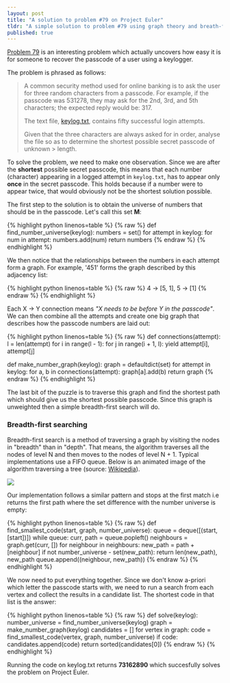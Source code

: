 ```yaml
---
layout: post
title: "A solution to problem #79 on Project Euler"
tldr: "A simple solution to problem #79 using graph theory and breath-first searching."
published: true
---
```


<a href="http://projecteuler.net/problem=79">Problem 79</a> is an interesting problem which actually uncovers how easy it is for someone to recover the passcode of a user using a keylogger.

The problem is phrased as follows:

> A common security method used for online banking is to ask the user for three
> random characters from a passcode. For example, if the passcode was 531278,
> they may ask for the 2nd, 3rd, and 5th characters; the expected reply would be: 317.
>
> The text file, <a href="http://projecteuler.net/project/keylog.txt">keylog.txt</a>, contains fifty successful login attempts.
>
> Given that the three characters are always asked for in order, analyse the
> file so as to determine the shortest possible secret passcode of unknown     > length.

To solve the problem, we need to make one observation. Since we are after the **shortest** possible secret passcode, this means that each number (character) appearing in a logged attempt in `keylog.txt`, has to appear only **once** in the secret passcode. This holds because if a number were to appear twice, that would obviously not be the shortest solution possible.

The first step to the solution is to obtain the universe of numbers that should be in the passcode. Let's call this set **M**:

{% highlight python linenos=table %}
{% raw %}
def find_number_universe(keylog):
    numbers = set()
    for attempt in keylog:
        for num in attempt:
            numbers.add(num)
    return numbers
{% endraw %}
{% endhighlight %}

We then notice that the relationships between the numbers in each attempt form a graph. For example, '451' forms the graph described by this adjacency list:

{% highlight python linenos=table %}
{% raw %}
4 -> [5, 1],
5 -> [1]
{% endraw %}
{% endhighlight %}

Each X -> Y connection means *"X needs to be before Y in the passcode"*. We can then combine all the attempts and create one big graph that describes how the passcode numbers are laid out:

{% highlight python linenos=table %}
{% raw %}
def connections(attempt):
    l = len(attempt)
    for i in range(l - 1):
        for j in range(i + 1, l):
            yield attempt[i], attempt[j]


def make_number_graph(keylog):
    graph = defaultdict(set)
    for attempt in keylog:
        for a, b in connections(attempt):
            graph[a].add(b)
    return graph
{% endraw %}
{% endhighlight %}

The last bit of the puzzle is to traverse this graph and find the shortest path which should give us the shortest possible passcode. Since this graph is unweighted then a simple breadth-first search will do.

### Breadth-first searching

Breadth-first search is a method of traversing a graph by visiting the nodes in "breadth" than in "depth". That means, the algorithm traverses all the nodes of level N and then moves to the nodes of level N + 1. Typical implementations use a FIFO queue. Below is an animated image of the algorithm traversing a tree (source: <a href="http://en.wikipedia.org/wiki/Breadth-first_search">Wikipedia</a>).

<img class="centered" src="http://upload.wikimedia.org/wikipedia/commons/4/46/Animated_BFS.gif"/>

Our implementation follows a similar pattern and stops at the first match i.e returns the first path where the set difference with the number universe is empty:

{% highlight python linenos=table %}
{% raw %}
def find_smallest_code(start, graph, number_universe):
    queue = deque([(start, [start])])
    while queue:
        curr, path = queue.popleft()
        neighbours = graph.get(curr, [])
        for neighbour in neighbours:
            new_path = path + [neighbour]
            if not number_universe - set(new_path):
                return len(new_path), new_path
            queue.append((neighbour, new_path))
{% endraw %}
{% endhighlight %}

We now need to put everything together. Since we don't know a-priori which letter the passcode starts with, we need to run a search from each vertex and collect the results in a candidate list. The shortest code in that list is the answer:

{% highlight python linenos=table %}
{% raw %}
def solve(keylog):
    number_universe = find_number_universe(keylog)
    graph = make_number_graph(keylog)
    candidates = []
    for vertex in graph:
        code = find_smallest_code(vertex, graph, number_universe)
        if code: candidates.append(code)
    return sorted(candidates[0])
{% endraw %}
{% endhighlight %}

Running the code on keylog.txt returns **73162890** which succesfully solves the problem on Project Euler.